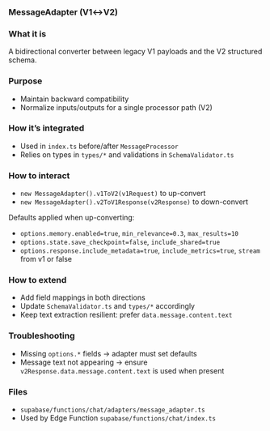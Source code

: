 ### MessageAdapter (V1↔V2)

### What it is
A bidirectional converter between legacy V1 payloads and the V2 structured schema.

### Purpose
- Maintain backward compatibility
- Normalize inputs/outputs for a single processor path (V2)

### How it’s integrated
- Used in `index.ts` before/after `MessageProcessor`
- Relies on types in `types/*` and validations in `SchemaValidator.ts`

### How to interact
- `new MessageAdapter().v1ToV2(v1Request)` to up-convert
- `new MessageAdapter().v2ToV1Response(v2Response)` to down-convert

Defaults applied when up-converting:
- `options.memory.enabled=true`, `min_relevance=0.3`, `max_results=10`
- `options.state.save_checkpoint=false`, `include_shared=true`
- `options.response.include_metadata=true`, `include_metrics=true`, `stream` from v1 or false

### How to extend
- Add field mappings in both directions
- Update `SchemaValidator.ts` and `types/*` accordingly
- Keep text extraction resilient: prefer `data.message.content.text`

### Troubleshooting
- Missing `options.*` fields → adapter must set defaults
- Message text not appearing → ensure `v2Response.data.message.content.text` is used when present

### Files
- `supabase/functions/chat/adapters/message_adapter.ts`
- Used by Edge Function `supabase/functions/chat/index.ts`
